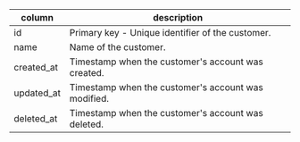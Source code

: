 |column      |description |
|------------|------------|
|id          | Primary key - Unique identifier of the customer. |
|name        | Name of the customer. |
|created_at  | Timestamp when the customer's account was created. |
|updated_at  | Timestamp when the customer's account was modified. |
|deleted_at  | Timestamp when the customer's account was deleted. |
